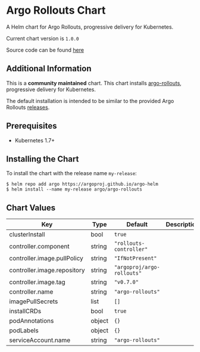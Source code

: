 Argo Rollouts Chart
=============
A Helm chart for Argo Rollouts, progressive delivery for Kubernetes.

Current chart version is `1.0.0`

Source code can be found [here](https://github.com/argoproj/argo-rollouts)

## Additional Information
This is a **community maintained** chart. This chart installs [argo-rollouts](https://argoproj.github.io/argo-rollouts/), progressive delivery for Kubernetes.

The default installation is intended to be similar to the provided Argo Rollouts [releases](https://github.com/argoproj/argo-rollouts/releases).

## Prerequisites

- Kubernetes 1.7+


## Installing the Chart

To install the chart with the release name `my-release`:

```console
$ helm repo add argo https://argoproj.github.io/argo-helm
$ helm install --name my-release argo/argo-rollouts
```

## Chart Values

| Key | Type | Default | Description |
|-----|------|---------|-------------|
| clusterInstall | bool | `true` |  |
| controller.component | string | `"rollouts-controller"` |  |
| controller.image.pullPolicy | string | `"IfNotPresent"` |  |
| controller.image.repository | string | `"argoproj/argo-rollouts"` |  |
| controller.image.tag | string | `"v0.7.0"` |  |
| controller.name | string | `"argo-rollouts"` |  |
| imagePullSecrets | list | `[]` |  |
| installCRDs | bool | `true` |  |
| podAnnotations | object | `{}` |  |
| podLabels | object | `{}` |  |
| serviceAccount.name | string | `"argo-rollouts"` |  |
